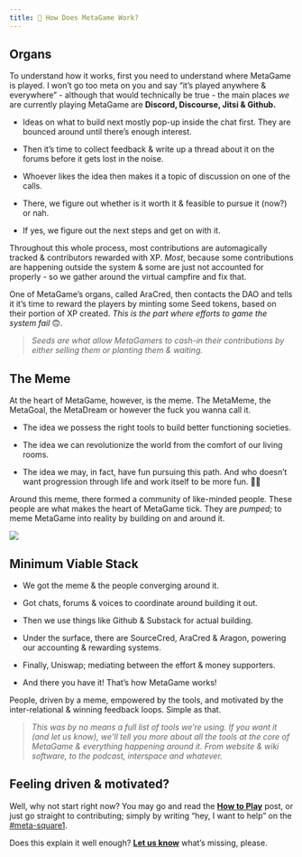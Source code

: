 ```yaml
---
title: 🎩 How Does MetaGame Work?
---
```

## Organs

To understand how it works, first you need to understand where MetaGame is played. I won’t go too meta on you and say “it’s played anywhere & everywhere” - although that would technically be true - the main places _we_ are currently playing MetaGame are **Discord, Discourse, Jitsi & Github.**

-   Ideas on what to build next mostly pop-up inside the chat first. They are bounced around until there’s enough interest.
 
-   Then it’s time to collect feedback & write up a thread about it on the forums before it gets lost in the noise.
    
-   Whoever likes the idea then makes it a topic of discussion on one of the calls.
    
-   There, we figure out whether is it worth it & feasible to pursue it (now?) or nah.
    
-   If yes, we figure out the next steps and get on with it.
    

Throughout this whole process, most contributions are automagically tracked & contributors rewarded with XP. _Most_, because some contributions are happening outside the system & some are just not accounted for properly - so we gather around the virtual campfire and fix that.

One of MetaGame’s organs, called AraCred, then contacts the DAO and tells it it’s time to reward the players by minting some Seed tokens, based on their portion of XP created. _This is the part where efforts to game the system fail_ 🙃.

> _Seeds are what allow MetaGamers to cash-in their contributions by either selling them or planting them & waiting._

## The Meme

At the heart of MetaGame, however, is the meme. The MetaMeme, the MetaGoal, the MetaDream or however the fuck you wanna call it.

-   The idea we possess the right tools to build better functioning societies.
    
-   The idea we can revolutionize the world from the comfort of our living rooms.
    
-   The idea we may, in fact, have fun pursuing this path. And who doesn’t want progression through life and work itself to be more fun. 🤷‍♂️
    

Around this meme, there formed a community of like-minded people. These people are what makes the heart of MetaGame tick. They are _pumped;_ to meme MetaGame into reality by building on and around it.

[![](https://cdn.substack.com/image/fetch/w_1456,c_limit,f_auto,q_auto:good,fl_progressive:steep/https%3A%2F%2Fbucketeer-e05bbc84-baa3-437e-9518-adb32be77984.s3.amazonaws.com%2Fpublic%2Fimages%2Fef2c7edc-7521-4d8d-88cf-d358fe8038e8_1275x1276.png)](https://cdn.substack.com/image/fetch/c_limit,f_auto,q_auto:good,fl_progressive:steep/https%3A%2F%2Fbucketeer-e05bbc84-baa3-437e-9518-adb32be77984.s3.amazonaws.com%2Fpublic%2Fimages%2Fef2c7edc-7521-4d8d-88cf-d358fe8038e8_1275x1276.png)

## Minimum Viable Stack

-   We got the meme & the people converging around it.
    
-   Got chats, forums & voices to coordinate around building it out.
    
-   Then we use things like Github & Substack for actual building.
    
-   Under the surface, there are SourceCred, AraCred & Aragon, powering our accounting & rewarding systems.
    
-   Finally, Uniswap; mediating between the effort & money supporters.
    
-   And there you have it! That’s how MetaGame works!
    

People, driven by a meme, empowered by the tools, and motivated by the inter-relational & winning feedback loops. Simple as that.

> _This was by no means a full list of tools we’re using. If you want it (and let us know), we’ll tell you more about all the tools at the core of MetaGame & everything happening around it. From website & wiki software, to the podcast, interspace and whatever._

## Feeling driven & motivated?

Well, why not start right now? You may go and read the **[How to Play](https://forum.metagame.wtf/t/how-to-play-metagame/157)** post, or just go straight to contributing; simply by writing “hey, I want to help” on the [#meta-square1](https://discord.gg/Hf54gd8).

Does this explain it well enough? **[Let us know](https://discord.gg/Hf54gd8)** what’s missing, please.
